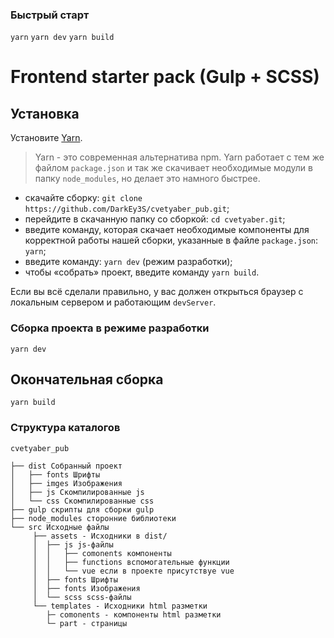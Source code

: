 ### Быстрый старт

`yarn`
`yarn dev`
`yarn build`

# Frontend starter pack (Gulp + SCSS)

## Установка

Установите [Yarn](https://yarnpkg.com/en/docs/install).

> Yarn - это современная альтернатива npm. Yarn работает с тем же файлом `package.json` и так же скачивает необходимые модули в папку `node_modules`, но делает это намного быстрее.

- скачайте сборку: `git clone https://github.com/DarkEy3S/cvetyaber_pub.git`;
- перейдите в скачанную папку со сборкой: `cd cvetyaber.git`;
- введите команду, которая скачает необходимые компоненты для корректной работы нашей сборки, указанные в файле `package.json`: `yarn`;
- введите команду: `yarn dev` (режим разработки);
- чтобы «собрать» проект, введите команду `yarn build`.

Если вы всё сделали правильно, у вас должен открыться браузер с локальным сервером и работающим `devServer`.

### Сборка проекта в режиме разработки

`yarn dev`

## Окончательная сборка

`yarn build`

### Структура каталогов

```
cvetyaber_pub

├── dist Собранный проект
│   ├── fonts Шрифты
│   ├── imges Изображения
│   ├── js Скомпилированные js
│   └── css Скомпилированные css
├── gulp скрипты для сборки gulp
├── node_modules сторонние библиотеки
└── src Исходные файлы
     ├── assets - Исходники в dist/
     │  ├── js js-файлы
     │  │   ├── comonents компоненты
     │  │   ├── functions вспомогательные функции
     │  │   └── vue если в проекте присутствуе vue
     │  ├── fonts Шрифты
     │  ├── fonts Изображения
     │  └── scss scss-файлы
     └── templates - Исходники html разметки
        ├─ comonents - компоненты html разметки
        └─ part - страницы 
```
